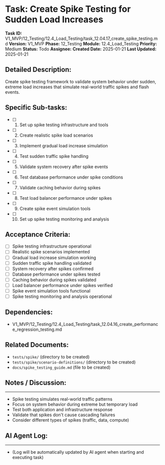 # Task: Create Spike Testing for Sudden Load Increases

**Task ID:** V1_MVP/12_Testing/12.4_Load_Testing/task_12.04.17_create_spike_testing.md
**Version:** V1_MVP
**Phase:** 12_Testing
**Module:** 12.4_Load_Testing
**Priority:** Medium
**Status:** Todo
**Assignee:**
**Created Date:** 2025-01-21
**Last Updated:** 2025-01-21

## Detailed Description:
Create spike testing framework to validate system behavior under sudden, extreme load increases that simulate real-world traffic spikes and flash events.

## Specific Sub-tasks:
- [ ] 1. Set up spike testing infrastructure and tools
- [ ] 2. Create realistic spike load scenarios
- [ ] 3. Implement gradual load increase simulation
- [ ] 4. Test sudden traffic spike handling
- [ ] 5. Validate system recovery after spike events
- [ ] 6. Test database performance under spike conditions
- [ ] 7. Validate caching behavior during spikes
- [ ] 8. Test load balancer performance under spikes
- [ ] 9. Create spike event simulation tools
- [ ] 10. Set up spike testing monitoring and analysis

## Acceptance Criteria:
- [ ] Spike testing infrastructure operational
- [ ] Realistic spike scenarios implemented
- [ ] Gradual load increase simulation working
- [ ] Sudden traffic spike handling validated
- [ ] System recovery after spikes confirmed
- [ ] Database performance under spikes tested
- [ ] Caching behavior during spikes validated
- [ ] Load balancer performance under spikes verified
- [ ] Spike event simulation tools functional
- [ ] Spike testing monitoring and analysis operational

## Dependencies:
- V1_MVP/12_Testing/12.4_Load_Testing/task_12.04.16_create_performance_regression_testing.md

## Related Documents:
- `tests/spike/` (directory to be created)
- `tests/spike/scenario-definitions/` (directory to be created)
- `docs/spike_testing_guide.md` (file to be created)

## Notes / Discussion:
---
* Spike testing simulates real-world traffic patterns
* Focus on system behavior during extreme but temporary load
* Test both application and infrastructure response
* Validate that spikes don't cause cascading failures
* Consider different types of spikes (traffic, data, compute)

## AI Agent Log:
---
* (Log will be automatically updated by AI agent when starting and executing task)